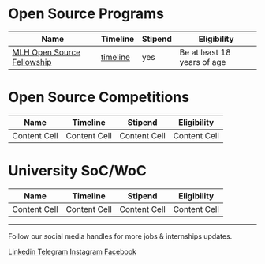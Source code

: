 # Open Source Programs

| Name          | Timeline      |  Stipend       |  Eligibility  |
| ------------- | ------------- |  ------------- | ------------- |
| [MLH Open Source Fellowship](https://fellowship.mlh.io/)  | [timeline](https://fellowship.mlh.io/programs/open-source)  | yes   | Be at least 18 years of age  |



# Open Source Competitions

| Name          | Timeline      |  Stipend       |  Eligibility  |
| ------------- | ------------- |  ------------- | ------------- |
| Content Cell  | Content Cell  | Content Cell   | Content Cell   |



# University SoC/WoC

| Name          | Timeline      |  Stipend       |  Eligibility  |
| ------------- | ------------- |  ------------- | ------------- |
| Content Cell  | Content Cell  | Content Cell   | Content Cell   |


<hr>

Follow our social media handles for more jobs & internships updates.

[Linkedin ](https://www.linkedin.com/company/lets-code-forever/)
[Telegram](https://t.me/offcampusjobsupdatess)
[Instagram](https://www.instagram.com/lets__code/)
[Facebook](https://www.facebook.com/letscodeforever)
